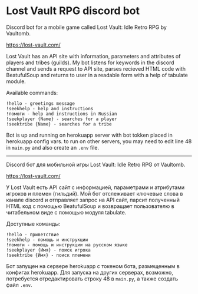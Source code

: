# Lost Vault RPG discord bot

Discord bot for a mobile game called Lost Vault: Idle Retro RPG by Vaultomb.

https://lost-vault.com/

Lost Vault has an API site with information, parameters and attributes of players and tribes (guilds).
My bot listens for keywords in the discord channel and sends a request to API site, parses recieved HTML code with BeatufulSoup and returns to user in a readable form with a help of tabulate module.

Available commands:
```
!hello - greetings message
!seekhelp - help and instructions
!помоги - help and instructions in Russian
!seekplayer {Name} - searches for a player
!seektribe {Name} - searches for a tribe
```
Bot is up and running on herokuapp server with bot tokken placed in herokuapp config vars. to run on other servers, you may need to edit line 48 in ```main.py``` and also create an ```.env``` file.

----

Discord бот для мобильной игры Lost Vault: Idle Retro RPG от Vaultomb.

https://lost-vault.com/

У Lost Vault есть API сайт с информацией, параметрами и атрибутами игроков и племен (гильдий).
Мой бот отслеживает ключевые слова в канале discord и отправляет запрос на API сайт, парсит полученный HTML код с помощью BeatufulSoup и возвращает пользователю в читабельном виде с помощью модуля tabulate.

Доступные команды:
```
!hello - приветствие
!seekhelp - помощь и инструкции
!помоги - помощь и инструкции на русском языке
!seekplayer {Имя} - поиск игрока
!seektribe {Имя} - поиск племени
```
Бот запущен на сервере herokuapp с токеном бота, размещенным в конфигах herokuapp. Для запуска на других серверах, возможно, потребуется отредактировать строку 48 в ``main.py``, а также создать файл ``.env``.
